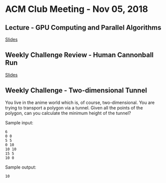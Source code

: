 ACM Club Meeting - Nov 05, 2018
===

Lecture - GPU Computing and Parallel Algorithms
---

[Slides](GPU-Computing-and-Parallel-Algorithms.pptx)

Weekly Challenge Review - Human Cannonball Run
---

[Slides](Human-Cannonball-Run.pdf)

Weekly Challenge - Two-dimensional Tunnel
---

You live in the anime world which is, of course, two-dimensional. You are trying to transport a polygon via a tunnel. Given all the points of the polygon, can you calculate the minimum height of the tunnel?

Sample input:

```
6
0 0
5 5
0 10
10 10
15 5
10 0
```

Sample output:

```
10
```
